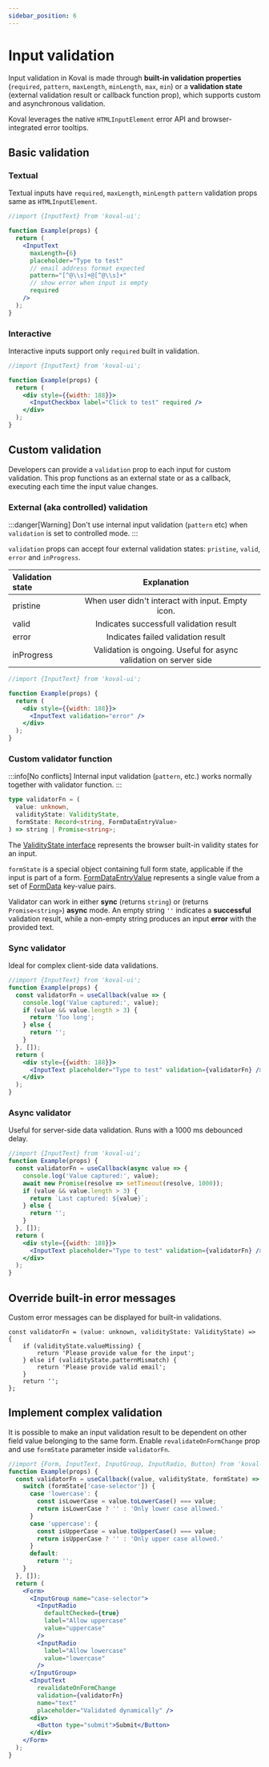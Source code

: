 ```yaml
---
sidebar_position: 6
---
```



# Input validation

Input validation in Koval is made through **built-in validation properties** (`required`, `pattern`, `maxLength`, `minLength`, `max`, `min`) or a **validation state** (external validation result or callback function prop), which supports custom and asynchronous validation.

Koval leverages the native `HTMLInputElement` error API and browser-integrated error tooltips.

## Basic validation

### Textual

Textual inputs have `required`, `maxLength`, `minLength` `pattern` validation props same as `HTMLInputElement`.

```jsx live
//import {InputText} from 'koval-ui';

function Example(props) {
  return (
    <InputText
      maxLength={6}
      placeholder="Type to test"
      // email address format expected
      pattern="[^@\\s]+@[^@\\s]+"
      // show error when input is empty
      required
    />
  );
}
```

### Interactive

Interactive inputs support only `required` built in validation.

```jsx live
//import {InputText} from 'koval-ui';

function Example(props) {
  return (
    <div style={{width: 188}}>
      <InputCheckbox label="Click to test" required />
    </div>
  );
}
```

## Custom validation

Developers can provide a `validation` prop to each input for custom validation. This prop functions as an external state or as a callback, executing each time the input value changes.

### External (aka controlled) validation

:::danger[Warning]
Don&apos;t use internal input validation (`pattern` etc) when `validation` is set to controlled mode.
:::

`validation` props can accept four external validation states: `pristine`, `valid`, `error` and `inProgress`.

| Validation state |                            Explanation                            |
| :--------------- | :---------------------------------------------------------------: |
| pristine         |         When user didn't interact with input. Empty icon.         |
| valid            |              Indicates successfull validation result              |
| error            |                Indicates failed validation result                 |
| inProgress       | Validation is ongoing. Useful for async validation on server side |

```jsx live
//import {InputText} from 'koval-ui';

function Example(props) {
  return (
    <div style={{width: 188}}>
      <InputText validation="error" />
    </div>
  );
}
```

### Custom validator function

:::info[No conflicts]
Internal input validation (`pattern`, etc.) works normally together with validator function.
:::

```ts
type validatorFn = (
  value: unknown,
  validityState: ValidityState,
  formState: Record<string, FormDataEntryValue>
) => string | Promise<string>;
```

The [ValidityState interface](https://developer.mozilla.org/en-US/docs/Web/API/ValidityState) represents the browser built-in validity states for an input.

`formState` is a special object containing full form state, applicable if the input is part of a form. [FormDataEntryValue](https://udn.realityripple.com/docs/Web/API/FormDataEntryValue) represents a single value from a set of [FormData](https://developer.mozilla.org/en-US/docs/Web/API/FormData) key-value pairs.

Validator can work in either **sync** (returns `string`) or (returns `Promise<string>`) **async** mode. An empty string `''` indicates a **successful** validation result, while a non-empty string produces an input **error** with the provided text.

### Sync validator

Ideal for complex client-side data validations.

```jsx live
//import {InputText} from 'koval-ui';
function Example(props) {
  const validatorFn = useCallback(value => {
    console.log('Value captured:', value);
    if (value && value.length > 3) {
      return 'Too long';
    } else {
      return '';
    }
  }, []);
  return (
    <div style={{width: 188}}>
      <InputText placeholder="Type to test" validation={validatorFn} />
    </div>
  );
}
```

### Async validator

Useful for server-side data validation. Runs with a 1000 ms debounced delay.

```jsx live
//import {InputText} from 'koval-ui';
function Example(props) {
  const validatorFn = useCallback(async value => {
    console.log('Value captured:', value);
    await new Promise(resolve => setTimeout(resolve, 1000));
    if (value && value.length > 3) {
      return `Last captured: ${value}`;
    } else {
      return '';
    }
  }, []);
  return (
    <div style={{width: 188}}>
      <InputText placeholder="Type to test" validation={validatorFn} />
    </div>
  );
}
```

## Override built-in error messages

Custom error messages can be displayed for built-in validations.

```tsx
const validatorFn = (value: unknown, validityState: ValidityState) => {
    if (validityState.valueMissing) {
        return 'Please provide value for the input';
    } else if (validityState.patternMismatch) {
        return 'Please provide valid email';
    }
    return '';
};
```

## Implement complex validation

It is possible to make an input validation result to be dependent on other field value belonging to the same form. Enable `revalidateOnFormChange` prop and use `formState` parameter inside `validatorFn`.

```jsx live
//import {Form, InputText, InputGroup, InputRadio, Button} from 'koval-ui';
function Example(props) {
  const validatorFn = useCallback((value, validityState, formState) => {
    switch (formState['case-selector']) {
      case 'lowercase': {
        const isLowerCase = value.toLowerCase() === value;
        return isLowerCase ? '' : 'Only lower case allowed.'
      }
      case 'uppercase': {
        const isUpperCase = value.toUpperCase() === value;
        return isUpperCase ? '' : 'Only upper case allowed.'
      }
      default:
        return '';
    }
  }, []);
  return (
    <Form>
      <InputGroup name="case-selector">
        <InputRadio
          defaultChecked={true}
          label="Allow uppercase"
          value="uppercase"
        />
        <InputRadio
          label="Allow lowercase"
          value="lowercase"
        />
      </InputGroup>
      <InputText
        revalidateOnFormChange
        validation={validatorFn}
        name="text"
        placeholder="Validated dynamically" />
      <div>
        <Button type="submit">Submit</Button>
      </div>
    </Form>
  );
}
```
